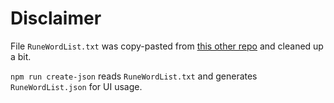 # Disclaimer
File `RuneWordList.txt` was copy-pasted from [this other repo](https://github.com/BigCircles/Diablo2-RuneWordDB/blob/master/src/RunewordList.txt)
and cleaned up a bit.

`npm run create-json` reads `RuneWordList.txt` and generates `RuneWordList.json` for UI usage.
